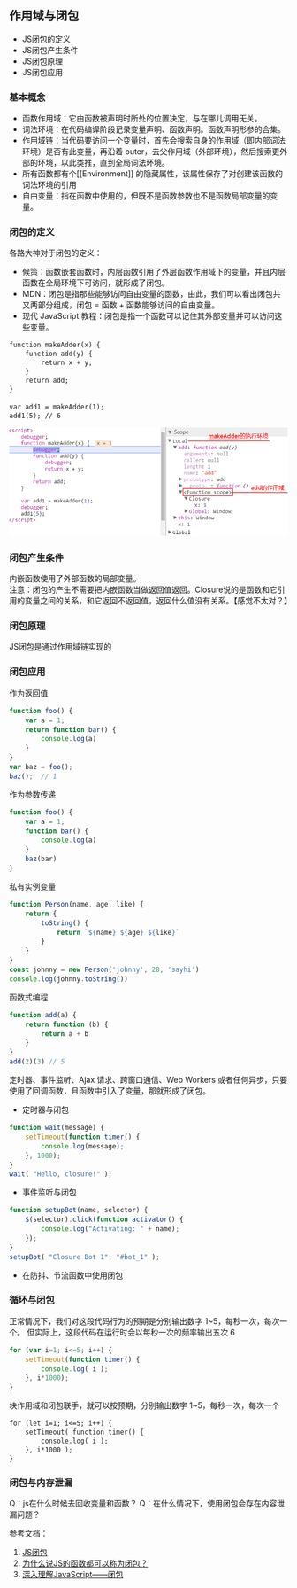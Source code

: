 ## 作用域与闭包 ##

* JS闭包的定义
* JS闭包产生条件
* JS闭包原理
* JS闭包应用

### 基本概念
- 函数作用域：它由函数被声明时所处的位置决定，与在哪儿调用无关。
- 词法环境：在代码编译阶段记录变量声明、函数声明。函数声明形参的合集。
- 作用域链：当代码要访问一个变量时，首先会搜索自身的作用域（即内部词法环境）是否有此变量，再沿着 outer，去父作用域（外部环境），然后搜索更外部的环境，以此类推，直到全局词法环境。
- 所有函数都有个[[Environment]] 的隐藏属性，该属性保存了对创建该函数的词法环境的引用
- 自由变量：指在函数中使用的，但既不是函数参数也不是函数局部变量的变量。

### 闭包的定义
各路大神对于闭包的定义：
- 候策：函数嵌套函数时，内层函数引用了外层函数作用域下的变量，并且内层函数在全局环境下可访问，就形成了闭包。
- MDN：闭包是指那些能够访问自由变量的函数，由此，我们可以看出闭包共又两部分组成，闭包 = 函数 + 函数能够访问的自由变量。
- 现代 JavaScript 教程：闭包是指一个函数可以记住其外部变量并可以访问这些变量。
```
function makeAdder(x) {
    function add(y) {
        return x + y;
    }
    return add;
}

var add1 = makeAdder(1);
add1(5); // 6
```
![闭包](../../images/Closure/scope_1.png)

### 闭包产生条件
内嵌函数使用了外部函数的局部变量。  
注意：闭包的产生不需要把内嵌函数当做返回值返回。Closure说的是函数和它引用的变量之间的关系，和它返回不返回值，返回什么值没有关系。【感觉不太对？】

### 闭包原理  
JS闭包是通过作用域链实现的

### 闭包应用
作为返回值
```js
function foo() {
    var a = 1;
    return function bar() {
        console.log(a)
    }
}
var baz = foo();
baz();  // 1
```

作为参数传递
```js
function foo() {
    var a = 1;
    function bar() {
        console.log(a)
    }
    baz(bar)
}
```

私有实例变量
```js
function Person(name, age, like) {
    return {
        toString() {
            return `${name} ${age} ${like}`
        }
    }
}
const johnny = new Person('johnny', 28, 'sayhi')
console.log(johnny.toString())
```

函数式编程
```js
function add(a) {
    return function (b) {
        return a + b
    }
}
add(2)(3) // 5
```

定时器、事件监听、Ajax 请求、跨窗口通信、Web Workers 或者任何异步，只要使用了回调函数，且函数中引入了变量，那就形成了闭包。
- 定时器与闭包
```js
function wait(message) {
    setTimeout(function timer() {
        console.log(message);
    }, 1000);
}
wait( "Hello, closure!" );
```

- 事件监听与闭包
```js
function setupBot(name, selector) {
    $(selector).click(function activator() {
        console.log("Activating: " + name);
    });
}
setupBot( "Closure Bot 1", "#bot_1" );
```

- 在防抖、节流函数中使用闭包

### 循环与闭包  
正常情况下，我们对这段代码行为的预期是分别输出数字 1~5，每秒一次，每次一个。
但实际上，这段代码在运行时会以每秒一次的频率输出五次 6
```js
for (var i=1; i<=5; i++) {
    setTimeout(function timer() {
        console.log( i );
    }, i*1000);
}
```

块作用域和闭包联手，就可以按预期，分别输出数字 1~5，每秒一次，每次一个
```
for (let i=1; i<=5; i++) {
    setTimeout( function timer() {
        console.log( i );
    }, i*1000 );
}
```

### 闭包与内存泄漏
Q：js在什么时候去回收变量和函数？
Q：在什么情况下，使用闭包会存在内容泄漏问题？


参考文档：  
1. [JS闭包](http://blog.csdn.net/willspace/article/details/48315481)
2. [为什么说JS的函数都可以称为闭包？](https://segmentfault.com/q/1010000007237712?_ea=1289880)
3. [深入理解JavaScript——闭包](https://zhuanlan.zhihu.com/p/574913236)
